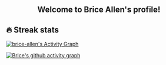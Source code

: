 <h2 align="center">
  Welcome to Brice Allen's profile!
</h2>

## 🔥 Streak stats

<!-- GitHub Readme Streak Stats - https://github.com/DenverCoder1/github-readme-streak-stats -->
<a href="https://github.com/ashutosh00710/github-readme-activity-graph"><img alt="brice-allen's Activity Graph" src="http://brice-allen.herokuapp.com?user=brice-allen&theme=tokyonight&date_format=M%20j%5B%2C%20Y%5D)" /></a>

<!-- https://github.com/ashutosh00710/github-readme-activity-graph -->
[![Brice's github activity graph](https://brice-allen.herokuapp.com/graph?username=brice-allen&theme=default)](https://github.com/ashutosh00710/github-readme-activity-graph)


